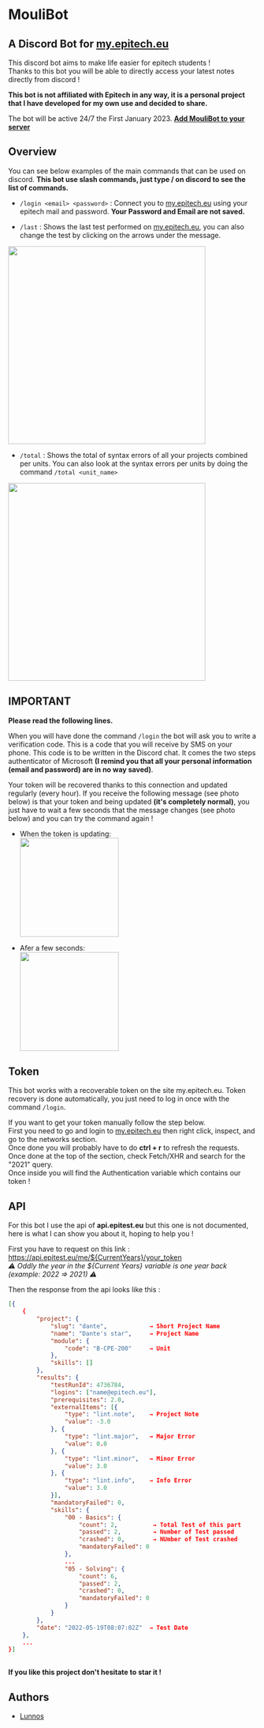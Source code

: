 
# MouliBot

## A Discord Bot for [my.epitech.eu](https://my.epitech.eu/)

This discord bot aims to make life easier for epitech students !<br/>Thanks to this bot you will be able to directly access your latest notes directly from discord !<br/>

**This bot is not affiliated with Epitech in any way, it is a personal project that I have developed for my own use and decided to share.**<br>

The bot will be active 24/7 the First January 2023.
**[Add MouliBot to your server](https://discord.com/api/oauth2/authorize?client_id=1020042521105158284&permissions=8&scope=applications.commands%20bot)**
<br>
 
## Overview
 
You can see below examples of the main commands that can be used on discord.
**This bot use slash commands, just type / on discord to see the list of commands.**
 
- `/login <email> <password>` : Connect you to [my.epitech.eu](https://my.epitech.eu/) using your epitech mail and password. **Your Password and Email are not saved.**

 - `/last` : Shows the last test performed on [my.epitech.eu](https://my.epitech.eu/), you can also change the test by clicking on the arrows under the message.
 
<a href="https://zupimages.net/viewer.php?id=22/40/y4xv.png"><img src="https://zupimages.net/up/22/40/y4xv.png" alt="" height="400"/></a>

 - `/total` : Shows the total of syntax errors of all your projects combined per units. You can also look at the syntax errors per units by doing the command `/total <unit_name>`
 
<a href="https://zupimages.net/viewer.php?id=22/40/px2q.png"><img src="https://zupimages.net/up/22/40/px2q.png" alt="" height="400"/></a>


## IMPORTANT

**Please read the following lines.**

When you will have done the command `/login` the bot will ask you to write a verification code. This is a code that you will receive by SMS on your phone. This code is to be written in the Discord chat. It comes the two steps authenticator of Microsoft **(I remind you that all your personal information (email and password) are in no way saved)**.<br>

Your token will be recovered thanks to this connection and updated regularly (every hour).
If you receive the following message (see photo below) is that your token and being updated **(it's completely normal)**, you just have to wait a few seconds that the message changes (see photo below) and you can try the command again !

- When the token is updating:<br>
<a href="https://zupimages.net/viewer.php?id=22/40/wubu.png"><img src="https://zupimages.net/up/22/40/wubu.png" alt="" height="200"/></a>

- Afer a few seconds:<br>
<a href="https://zupimages.net/viewer.php?id=22/40/712t.png"><img src="https://zupimages.net/up/22/40/712t.png" alt="" height="200"/></a>

## Token

This bot works with a recoverable token on the site my.epitech.eu. Token recovery is done automatically, you just need to log in once with the command `/login`.


If you want to get your token manually follow the step below.<br/>
First you need to go and login to [my.epitech.eu](https://my.epitech.eu/) then right click, inspect, and go to the networks section.<br/>Once done you will probably have to do **ctrl + r** to refresh the requests. Once done at the top of the section, check Fetch/XHR and search for the "2021" query.<br/>Once inside you will find the Authentication variable which contains our token !
## API

For this bot I use the api of **api.epitest.eu** but this one is not documented, here is what I can show you about it, hoping to help you !

First you have to request on this link : https://api.epitest.eu/me/${CurrentYears}/your_token<br/>
*⚠️ Oddly the year in the ${Current Years} variable is one year back (example: 2022 => 2021) ⚠️*

Then the response from the api looks like this :

```json
[{
    {
        "project": {
            "slug": "dante",            → Short Project Name
            "name": "Dante's star",     → Project Name
            "module": {
                "code": "B-CPE-200"     → Unit
            },
            "skills": []
        },
        "results": {
            "testRunId": 4736784,
            "logins": ["name@epitech.eu"],
            "prerequisites": 2.0,
            "externalItems": [{
                "type": "lint.note",    → Project Note
                "value": -3.0
            }, {
                "type": "lint.major",   → Major Error
                "value": 0.0
            }, {
                "type": "lint.minor",   → Minor Error
                "value": 3.0
            }, {
                "type": "lint.info",    → Info Error
                "value": 3.0
            }],
            "mandatoryFailed": 0,
            "skills": {
                "00 - Basics": {
                    "count": 2,          → Total Test of this part
                    "passed": 2,         → Number of Test passed
                    "crashed": 0,        → NUmber of Test crashed
                    "mandatoryFailed": 0
                },
                ...
                "05 - Solving": {
                    "count": 6,
                    "passed": 2,
                    "crashed": 0,
                    "mandatoryFailed": 0
                }
            }
        },
        "date": "2022-05-19T08:07:02Z"  → Test Date
    },
    ...
}]
    
```

**If you like this project don't hesitate to star it !**
## Authors

- [Lunnos](https://www.github.com/LunnosMp4)

